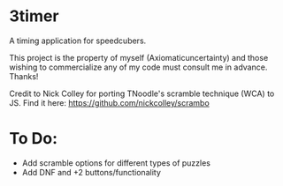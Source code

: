 # 3timer
A timing application for speedcubers.


This project is the property of myself (Axiomaticuncertainty) and those 
wishing to commercialize any of my code must consult me in advance. Thanks!

Credit to Nick Colley for porting TNoodle's scramble technique (WCA) to JS. Find it here: https://github.com/nickcolley/scrambo

# To Do:
- Add scramble options for different types of puzzles
- Add DNF and +2 buttons/functionality
